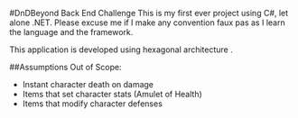 #DnDBeyond Back End Challenge
This is my first ever project using C#, let alone .NET. Please excuse me if I make any convention faux pas as I learn the language and the framework.

This application is developed using hexagonal architecture .

##Assumptions
Out of Scope: 
* Instant character death on damage
* Items that set character stats (Amulet of Health)
* Items that modify character defenses